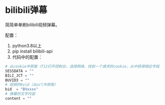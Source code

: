 # bilibili弹幕

简简单单刷bilibili视频弹幕。

配置：
1. python3.8以上
2. pip install bilibili-api
3. 代码中的配置：
```python
# 从cookie中获取（f12打开控制台，选择网络，找到一个请求的cookie，从中获得相应字段即可）
SESSDATA = ""
BILI_JCT = ""
BUVID3 = ""
# 视频的bvid（从url中获取）
bid  = "BVxxxx"
# 弹幕的文字内容
content = ""
```